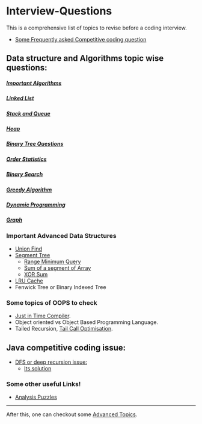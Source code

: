 # Interview-Questions

This is a comprehensive list of topics to revise before a coding interview.

 - [Some Frequently asked Competitive coding question](https://github.com/rishabh1911/Interview-Questions/blob/master/competitive_coding_question.md)


## Data structure and Algorithms topic wise questions:
 
##### [Important Algorithms](https://github.com/rishabh1911/Interview-Questions/blob/master/important_algo.md)
##### [Linked List](https://github.com/rishabh1911/Interview-Questions/blob/master/linkedList.md)
##### [Stack and Queue](https://github.com/rishabh1911/Interview-Questions/blob/master/stack_and_queue.md)
##### [Heap](https://github.com/rishabh1911/Interview-Questions/blob/master/heap.md)
##### [Binary Tree Questions](https://github.com/rishabh1911/Interview-Questions/blob/master/binaryTree.md)
##### [Order Statistics](https://github.com/rishabh1911/Interview-Questions/blob/master/order_statisics.md)
##### [Binary Search](https://github.com/rishabh1911/Interview-Questions/blob/master/binary_search.md)
##### [Greedy Algorithm](https://github.com/rishabh1911/Interview-Questions/blob/master/greedy.md)
##### [Dynamic Programming](https://github.com/rishabh1911/Interview-Questions/blob/master/dynamic_programming.md)
##### [Graph](https://github.com/rishabh1911/Interview-Questions/blob/master/graph.md)


### Important Advanced Data Structures

- [Union Find](https://www.hackerearth.com/practice/data-structures/disjoint-data-strutures/basics-of-disjoint-data-structures/tutorial/)
- [Segment Tree](https://www.hackerearth.com/practice/data-structures/advanced-data-structures/segment-trees/tutorial/)
  - [Range Minimum Query](https://github.com/rishabh1911/Coding-Practice/blob/master/src/main/java/SegmentTree.cpp)
  - [Sum of a segment of Array](https://www.geeksforgeeks.org/segment-tree-set-1-sum-of-given-range/)
  - [XOR Sum](https://www.geeksforgeeks.org/segment-tree-xor-given-range/)
- [LRU Cache](https://www.interviewbit.com/problems/lru-cache/)
- Fenwick Tree or Binary Indexed Tree
 
 ### Some topics of OOPS to check
 - [Just in Time Compiler](https://www.youtube.com/watch?v=yQ27DjKnxwo&t=3s).
 - Object oriented vs Object Based Programming Language.
 - Tailed Recursion, [Tail Call Optimisation](https://stackoverflow.com/questions/53354898/tail-call-optimisation-in-java).
 
 
 
 ## Java competitive coding issue:
 - [DFS or deep recursion issue:](https://discuss.codechef.com/questions/77955/java-stack-size-recursion-limit)
    - [Its solution](https://www.interviewbit.com/help_requests/28079/?)
    
 ### Some other useful Links!

  - [Analysis Puzzles](https://www.analyticsvidhya.com/blog/2016/07/20-challenging-job-interview-puzzles-which-every-analyst-solve-atleast/) 

 
 -------------------------
 
 After this, one can checkout some [Advanced Topics](https://github.com/rishabh1911/Interview-Questions/blob/master/AdvancedQuestion.md).
 

